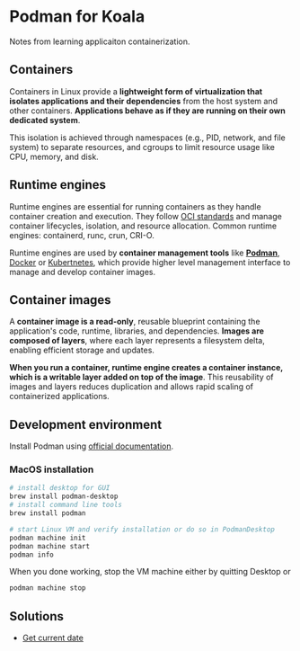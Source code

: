 # Podman for Koala
Notes from learning applicaiton containerization.

## Containers
Containers in Linux provide a **lightweight form of virtualization that isolates applications and their dependencies** from the host system and other containers.  **Applications behave as if they are running on their own dedicated system**. 

This isolation is achieved through namespaces (e.g., PID, network, and file system) to separate resources, and cgroups to limit resource usage like CPU, memory, and disk.

## Runtime engines
Runtime engines are essential for running containers as they handle container creation and execution. They follow [OCI standards](https://opencontainers.org/) and manage container lifecycles, isolation, and resource allocation. Common runtime engines: containerd, runc, crun, CRI-O.

Runtime engines are used by **container management tools** like [**Podman**](https://podman.io/), [Docker](https://www.docker.com/) or [Kubertnetes](https://kubernetes.io/), which provide higher level management interface to manage and develop container images.

## Container images

A **container image is a read-only**, reusable blueprint containing the application's code, runtime, libraries, and dependencies. **Images are composed of layers**, where each layer represents a filesystem delta, enabling efficient storage and updates.

**When you run a container, runtime engine creates a container instance, which is a writable layer added on top of the image**. This reusability of images and layers reduces duplication and allows rapid scaling of containerized applications.


## Development environment

Install Podman using [official documentation](https://podman.io/docs/installation).


### MacOS installation
```bash
# install desktop for GUI
brew install podman-desktop
# install command line tools
brew install podman

# start Linux VM and verify installation or do so in PodmanDesktop
podman machine init
podman machine start
podman info
```

When you done working, stop the VM machine either by quitting Desktop or
```bash
podman machine stop
```


## Solutions
- [Get current date](solutions/01-simpe-date/README.md)
